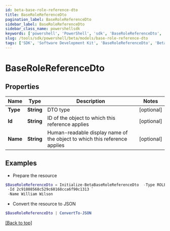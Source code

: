 ```yaml
---
id: beta-base-role-reference-dto
title: BaseRoleReferenceDto
pagination_label: BaseRoleReferenceDto
sidebar_label: BaseRoleReferenceDto
sidebar_class_name: powershellsdk
keywords: ['powershell', 'PowerShell', 'sdk', 'BaseRoleReferenceDto', 'BetaBaseRoleReferenceDto'] 
slug: /tools/sdk/powershell/beta/models/base-role-reference-dto
tags: ['SDK', 'Software Development Kit', 'BaseRoleReferenceDto', 'BetaBaseRoleReferenceDto']
---
```



# BaseRoleReferenceDto

## Properties

Name | Type | Description | Notes
------------ | ------------- | ------------- | -------------
**Type** | **String** | DTO type | [optional] 
**Id** | **String** | ID of the object to which this reference applies | [optional] 
**Name** | **String** | Human-readable display name of the object to which this reference applies | [optional] 

## Examples

- Prepare the resource
```powershell
$BaseRoleReferenceDto = Initialize-BetaBaseRoleReferenceDto  -Type ROLE `
 -Id 2c91808568c529c60168cca6f90c1313 `
 -Name William Wilson
```

- Convert the resource to JSON
```powershell
$BaseRoleReferenceDto | ConvertTo-JSON
```


[[Back to top]](#) 

